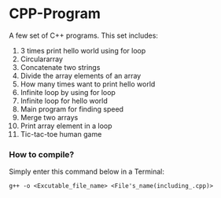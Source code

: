 # CPP-Program
A few set of C++ programs. This set includes:
 1. 3 times print hello world using for loop
 2. Circulararray
 3. Concatenate two strings
 4. Divide the array elements of an array
 5. How many times want to print hello world
 6. Infinite loop by using for loop
 7. Infinite loop for hello world
 8. Main program for finding speed
 9. Merge two arrays
 10. Print array element in a loop
 11. Tic-tac-toe human game
### How to compile?
Simply enter this command below in a Terminal:

`g++ -o <Excutable_file_name> <File's_name(including_.cpp)>`
